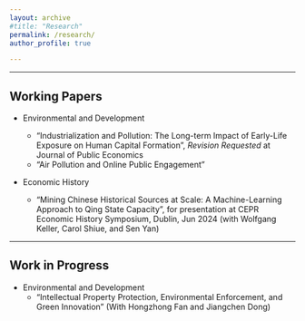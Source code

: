 ```yaml
---
layout: archive
#title: "Research"
permalink: /research/
author_profile: true

---
```




---
Working Papers
---
* Environmental and Development
  * “Industrialization and Pollution: The Long-term Impact of Early-Life Exposure on Human Capital Formation”, *Revision Requested* at Journal of Public Economics
  * “Air Pollution and Online Public Engagement”


* Economic History
  * “Mining Chinese Historical Sources at Scale: A Machine-Learning Approach to Qing State Capacity”, for presentation at CEPR Economic History Symposium, Dublin, Jun 2024 (with Wolfgang Keller, Carol Shiue, and Sen Yan)
----
Work in Progress
----
* Environmental and Development
  * “Intellectual Property Protection, Environmental Enforcement, and Green Innovation” (With Hongzhong Fan and Jiangchen Dong)

